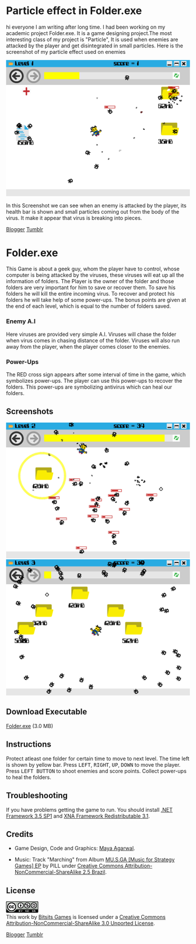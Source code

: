 Particle effect in Folder.exe
===

hi everyone I am writing after long time. I had been working on my academic project Folder.exe. It is a game designing project.The most interesting class of my project is "Particle", It is used when enemies are attacked by the player and get disintegrated in small particles.
Here is the screenshot of my particle effect used on enemies

![](https://github.com/Bitsits/Folder.exe/raw/master/Blog/Particle%20Effect.png)

In this Screenshot we can see when an enemy is attacked by the player, its health bar is shown and small particles coming out from the body of the virus. It make it appear that virus is breaking into pieces.

[Blogger](https://bitsits.blogspot.com/2011/04/particle-effect-in-folderexe_5.html)
[Tumblr](https://bitsits.tumblr.com/post/96209424595/particle-effect-in-folderexe-in-this-screenshot)

Folder.exe
===
This Game is about a geek guy, whom the player have to control, whose computer is being attacked by the viruses, these viruses will eat up all the information of folders. The Player is the owner of the folder and those folders are very important for him to save or recover them. To save his folders he will kill the entire incoming virus. To recover and protect his folders he will take help of some power-ups. The bonus points are given at the end of each level, which is equal to the number of folders saved. 

### Enemy A.I 
Here viruses are provided very simple A.I. Viruses will chase the folder when virus comes in chasing distance of the folder. Viruses will also run away from the player, when the player comes closer to the enemies. 

### Power-Ups 
The RED cross sign appears after some interval of time in the game, which symbolizes power-ups. The player can use this power-ups to recover the folders. This power-ups are symbolizing antivirus which can heal our folders.

Screenshots
---
![](https://github.com/Bitsits/Folder.exe/raw/master/Blog/Folder.exe2.png)
![](https://github.com/Bitsits/Folder.exe/raw/master/Blog/Folder.exe3.png)

Download Executable
---
[Folder.exe][zip] (3.0 MB)

Instructions
---
Protect atleast one folder for certain time to move to next level. The time left is shown by yellow bar. Press <kbd>LEFT</kbd>, <kbd>RIGHT</kbd>, <kbd>UP</kbd>, <kbd>DOWN</kbd> to move the player. Press <kbd>LEFT BUTTON</kbd> to shoot enemies and score points. Collect power-ups to heal the folders.

Troubleshooting
---
If you have problems getting the game to run. You should install [.NET Framework 3.5 SP1] and [XNA Framework Redistributable 3.1].

Credits
---
- Game Design, Code and Graphics: [Maya Agarwal].

- Music: Track "Marching" from Album [MU.S.GA [Music for Strategy Games] EP](http://www.jamendo.com/en/album/12751) by PILL under [Creative Commons Attribution-NonCommercial-ShareAlike 2.5 Brazil].

License
---
[![](https://github.com/Bitsits/Folder.exe/raw/master/Blog/cc.png)][Creative Commons Attribution-NonCommercial-ShareAlike 3.0 Unported License]  
This work by [Bitsits Games] is licensed under a [Creative Commons Attribution-NonCommercial-ShareAlike 3.0 Unported License].

[.NET Framework 3.5 SP1]: http://www.microsoft.com/downloads/details.aspx?FamilyID=ab99342f-5d1a-413d-8319-81da479ab0d7
[XNA Framework Redistributable 3.1]: http://www.microsoft.com/downloads/details.aspx?FamilyID=53867a2a-e249-4560-8011-98eb3e799ef2
[Windows Installer 3.1]: http://www.microsoft.com/downloads/details.aspx?displaylang=en&FamilyID=889482fc-5f56-4a38-b838-de776fd4138c

[Creative Commons Attribution-NonCommercial-ShareAlike 2.5 Brazil]: http://creativecommons.org/licenses/by-nc-sa/2.5/br/
[Creative Commons Attribution-NonCommercial-ShareAlike 3.0 Unported License]: http://creativecommons.org/licenses/by-nc-sa/3.0/

[Bitsits Games]: https://bitsits.blogspot.com
[Shubhajit Saha]: https://suvozit.blogspot.com
[Maya Agarwal]: https://mayaagarwal.blogspot.com

[zip]: https://github.com/Bitsits/Folder.exe/raw/master/Folder.exe.zip

[Blogger](https://bitsits.blogspot.com/2011/05/folderexe_10.html)
[Tumblr](https://bitsits.tumblr.com/post/96210561115/folderexe-this-game-is-about-a-geek-guy-whom)
